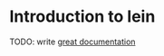 # Introduction to lein

TODO: write [great documentation](http://jacobian.org/writing/what-to-write/)
